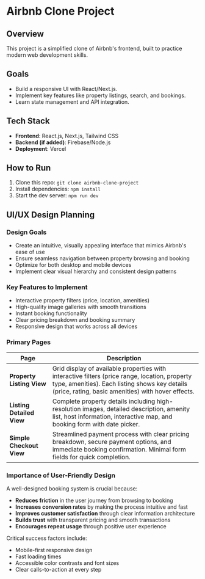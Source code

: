 # Airbnb Clone Project  

## Overview  
This project is a simplified clone of Airbnb's frontend, built to practice modern web development skills.  

## Goals  
- Build a responsive UI with React/Next.js.  
- Implement key features like property listings, search, and bookings.  
- Learn state management and API integration.  

## Tech Stack  
- **Frontend**: React.js, Next.js, Tailwind CSS  
- **Backend (if added)**: Firebase/Node.js  
- **Deployment**: Vercel  

## How to Run  
1. Clone this repo: `git clone airbnb-clone-project`  
2. Install dependencies: `npm install`  
3. Start the dev server: `npm run dev`  

## UI/UX Design Planning

### Design Goals
- Create an intuitive, visually appealing interface that mimics Airbnb's ease of use
- Ensure seamless navigation between property browsing and booking
- Optimize for both desktop and mobile devices
- Implement clear visual hierarchy and consistent design patterns

### Key Features to Implement
- Interactive property filters (price, location, amenities)
- High-quality image galleries with smooth transitions
- Instant booking functionality
- Clear pricing breakdown and booking summary
- Responsive design that works across all devices

### Primary Pages

| Page | Description |
|------|-------------|
| **Property Listing View** | Grid display of available properties with interactive filters (price range, location, property type, amenities). Each listing shows key details (price, rating, basic amenities) with hover effects. |
| **Listing Detailed View** | Complete property details including high-resolution images, detailed description, amenity list, host information, interactive map, and booking form with date picker. |
| **Simple Checkout View** | Streamlined payment process with clear pricing breakdown, secure payment options, and immediate booking confirmation. Minimal form fields for quick completion. |

### Importance of User-Friendly Design
A well-designed booking system is crucial because:
- **Reduces friction** in the user journey from browsing to booking
- **Increases conversion rates** by making the process intuitive and fast
- **Improves customer satisfaction** through clear information architecture
- **Builds trust** with transparent pricing and smooth transactions
- **Encourages repeat usage** through positive user experience

Critical success factors include:
- Mobile-first responsive design
- Fast loading times
- Accessible color contrasts and font sizes
- Clear calls-to-action at every step
